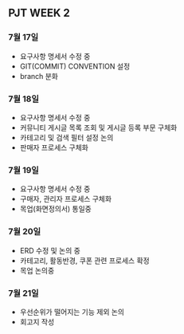 ## PJT WEEK 2

### 7월 17일

- 요구사항 명세서 수정 중
- GIT(COMMIT) CONVENTION 설정
- branch 분화

### 7월 18일

- 요구사항 명세서 수정 중
- 커뮤니티 게시글 목록 조회 및 게시글 등록 부문 구체화
- 카테고리 및 검색 필터 설정 논의
- 판매자 프로세스 구체화

### 7월 19일

- 요구사항 명세서 수정 중
- 구매자, 관리자 프로세스 구체화
- 목업(화면정의서) 통일중

### 7월 20일

- ERD 수정 및 논의 중
- 카테고리, 활동반경, 쿠폰 관련 프로세스 확정
- 목업 논의중

### 7월 21일

- 우선순위가 떨어지는 기능 제외 논의
- 회고지 작성
